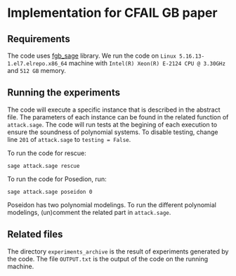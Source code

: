 # Implementation for CFAIL GB paper


## Requirements
The code uses [fgb_sage](https://fgb-sage.readthedocs.io/en/latest/) library. We run the code on `Linux 5.16.13-1.el7.elrepo.x86_64` machine with `Intel(R) Xeon(R) E-2124 CPU @ 3.30GHz` and `512 GB` memory.


## Running the experiments 
The code will execute a specific instance that is described in the abstract file. The parameters of each instance can be found in the related function of `attack.sage`. The code will run tests at the begining of each execution to ensure the soundness of polynomial systems. To disable testing, change line `201` of `attack.sage` to `testing = False`. 

To run the code for rescue: 
```
sage attack.sage rescue
```

To run the code for Posedion, run:
```
sage attack.sage poseidon 0
```
Poseidon has two polynomial modelings. To run the different polynomial modelings, (un)comment the related part in `attack.sage`. 


## Related files
The directory `experiments_archive` is the result of experiments generated by the code. The file `OUTPUT.txt` is the output of the code on the running machine. 
